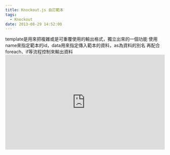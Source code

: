```yaml
---
title: Knockout.js 自訂範本
tags:
  - Knockout
date: 2013-08-29 14:52:00
---
```


<div>template是用來把複雜或是可重覆使用的輸出格式，獨立出來的一個功能
使用name來指定範本的id，data用來指定傳入範本的資料，as為資料的別名
再配合foreach、if等流程控制來輸出資料</div>
<div><iframe allowfullscreen="allowfullscreen" frameborder="0" height="300" src="http://jsfiddle.net/C9q3G/embedded/" width="100%"></iframe></div>